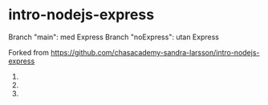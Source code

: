 # intro-nodejs-express

Branch "main": med Express
Branch "noExpress": utan Express

Forked from https://github.com/chasacademy-sandra-larsson/intro-nodejs-express 


1. 
2. 
3. 